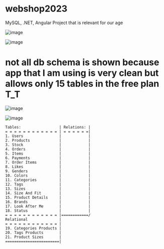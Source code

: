 # webshop2023
MySQL, .NET, Angular Project that is relevant for our age 

![image](https://github.com/S4UR000N/webshop2023/assets/36705659/912cf964-ceea-4b93-89ec-4f4a1b8a4df8)

![image](https://github.com/S4UR000N/webshop2023/assets/36705659/8070b16f-a9aa-4c46-9564-86dac7024b37)


# not all db schema is shown because app that I am using is very clean but allows only 15 tables in the free plan T_T

![image](https://github.com/S4UR000N/webshop2023/assets/36705659/93789dcd-da5b-4f2d-8205-76127126ad1b)


![image](https://github.com/S4UR000N/webshop2023/assets/36705659/32f80f1d-b5eb-4b04-84e3-a838c5849c57)


```
Tables:                 | Relations: |
= = = = = = = = = = = = | = = = = = =|
1. Users                |            |
2. Products             |            |
3. Stock                |            |
4. Orders               |            |
5. Items                |            |
6. Payments             |            |
7. Order Items          |            |
8. Likes                |            |
9. Genders              |            |
10. Colors              |            |
11. Categories          |            |
12. Tags                |            |
13. Sizes               |            |
14. Size And Fit        |            |
15. Product Details     |            |
16. Brands              |            |
17. Look After Me       |            |
18. Status              |            |
= = = = = = = = = = = = |============/
Relational              |
= = = = = = = = = = = = |
19. Categories Products |
20. Tags Products       |
21. Product Sizes       |
========================|
```
